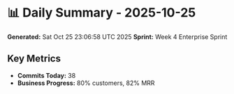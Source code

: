 # 📊 Daily Summary - 2025-10-25
**Generated:** Sat Oct 25 23:06:58 UTC 2025
**Sprint:** Week 4 Enterprise Sprint

## Key Metrics
- **Commits Today:** 38
- **Business Progress:** 80% customers, 82% MRR
